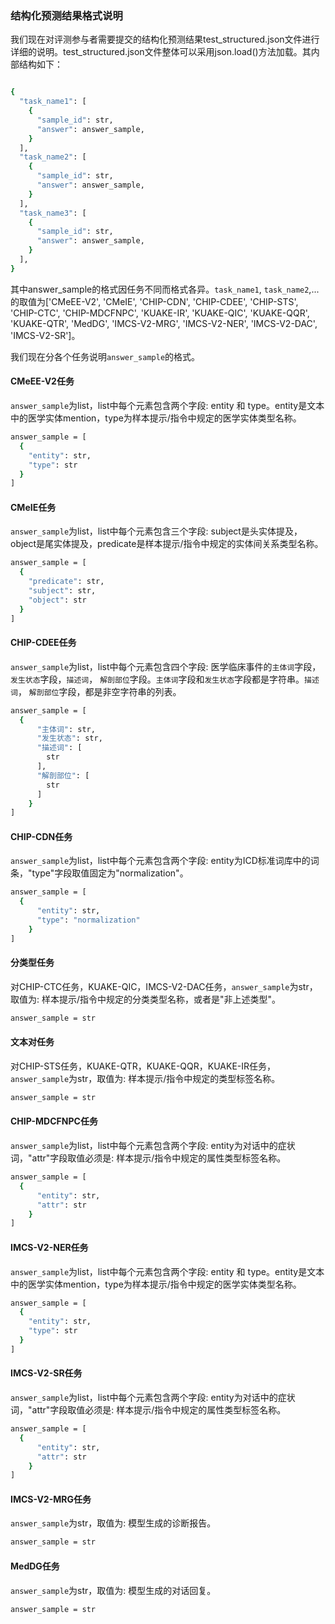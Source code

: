 

### 结构化预测结果格式说明

我们现在对评测参与者需要提交的结构化预测结果test_structured.json文件进行详细的说明。test_structured.json文件整体可以采用json.load()方法加载。其内部结构如下：
```bash

{
  "task_name1": [
    {
      "sample_id": str,
      "answer": answer_sample,
    }
  ],
  "task_name2": [
    {
      "sample_id": str,
      "answer": answer_sample,
    }
  ],
  "task_name3": [
    {
      "sample_id": str,
      "answer": answer_sample,
    }
  ],
}
```
其中answer_sample的格式因任务不同而格式各异。`task_name1`, `task_name2`,... 的取值为['CMeEE-V2', 'CMeIE', 'CHIP-CDN', 'CHIP-CDEE', 'CHIP-STS', 'CHIP-CTC', 'CHIP-MDCFNPC', 'KUAKE-IR', 'KUAKE-QIC', 'KUAKE-QQR', 'KUAKE-QTR', 'MedDG', 'IMCS-V2-MRG', 'IMCS-V2-NER', 'IMCS-V2-DAC', 'IMCS-V2-SR']。

我们现在分各个任务说明`answer_sample`的格式。

#### CMeEE-V2任务

`answer_sample`为list，list中每个元素包含两个字段: entity 和 type。entity是文本中的医学实体mention，type为样本提示/指令中规定的医学实体类型名称。

```bash
answer_sample = [
  {
    "entity": str,
    "type": str
  }
]
```

#### CMeIE任务

`answer_sample`为list，list中每个元素包含三个字段: subject是头实体提及，object是尾实体提及，predicate是样本提示/指令中规定的实体间关系类型名称。

```bash
answer_sample = [
  {
    "predicate": str,
    "subject": str,
    "object": str
  }
]
```


#### CHIP-CDEE任务

`answer_sample`为list，list中每个元素包含四个字段: 医学临床事件的`主体词`字段，`发生状态`字段，`描述词`， `解剖部位`字段。`主体词`字段和`发生状态`字段都是字符串。`描述词`， `解剖部位`字段，都是非空字符串的列表。

```bash
answer_sample = [
  {
      "主体词": str,
      "发生状态": str,
      "描述词": [
        str
      ],
      "解剖部位": [
        str
      ]
    }
]
```



#### CHIP-CDN任务

`answer_sample`为list，list中每个元素包含两个字段: entity为ICD标准词库中的词条，"type"字段取值固定为"normalization"。

```bash
answer_sample = [
  {
      "entity": str,
      "type": "normalization"
    }
]
```



#### 分类型任务

对CHIP-CTC任务，KUAKE-QIC，IMCS-V2-DAC任务，`answer_sample`为str，取值为: 样本提示/指令中规定的分类类型名称，或者是"非上述类型"。

```bash
answer_sample = str
```


#### 文本对任务

对CHIP-STS任务，KUAKE-QTR，KUAKE-QQR，KUAKE-IR任务， `answer_sample`为str，取值为: 样本提示/指令中规定的类型标签名称。

```bash
answer_sample = str
```

#### CHIP-MDCFNPC任务

`answer_sample`为list，list中每个元素包含两个字段: entity为对话中的症状词，"attr"字段取值必须是: 样本提示/指令中规定的属性类型标签名称。

```bash
answer_sample = [
  {
      "entity": str,
      "attr": str
    }
]
```


#### IMCS-V2-NER任务

`answer_sample`为list，list中每个元素包含两个字段: entity 和 type。entity是文本中的医学实体mention，type为样本提示/指令中规定的医学实体类型名称。

```bash
answer_sample = [
  {
    "entity": str,
    "type": str
  }
]
```


#### IMCS-V2-SR任务

`answer_sample`为list，list中每个元素包含两个字段: entity为对话中的症状词，"attr"字段取值必须是: 样本提示/指令中规定的属性类型标签名称。

```bash
answer_sample = [
  {
      "entity": str,
      "attr": str
    }
]
```


#### IMCS-V2-MRG任务

`answer_sample`为str，取值为: 模型生成的诊断报告。

```bash
answer_sample = str
```


#### MedDG任务

`answer_sample`为str，取值为: 模型生成的对话回复。

```bash
answer_sample = str
```
